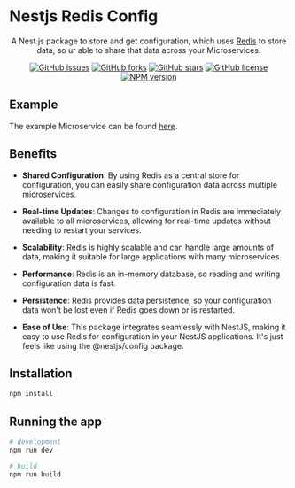 # Nestjs Redis Config

<p align="center">
  A Nest.js package to store and get configuration, which uses <a href="https://github.com/redis/redis">Redis</a> to store data, so ur able to share that data across your Microservices.
</p>

<p align="center">
<a href="https://github.com/uhmpasterig/nest-redis-config/issues"><img src="https://img.shields.io/github/issues/uhmpasterig/nest-redis-config" alt="GitHub issues"></a>
<a href="https://github.com/uhmpasterig/nest-redis-config/network"><img src="https://img.shields.io/github/forks/uhmpasterig/nest-redis-config" alt="GitHub forks"></a>
<a href="https://github.com/uhmpasterig/nest-redis-config/stargazers"><img src="https://img.shields.io/github/stars/uhmpasterig/nest-redis-config" alt="GitHub stars"></a>
<a href="https://github.com/uhmpasterig/nest-redis-config/blob/master/LICENSE.md"><img src="https://img.shields.io/github/license/uhmpasterig/nest-redis-config" alt="GitHub license"></a>
<a href="https://www.npmjs.com/package/nest-redis-config"><img src="https://img.shields.io/npm/v/nest-redis-config" alt="NPM version"></a>
</p>

## Example
The example Microservice can be found [here](https://github.com/uhmpasterig/config-microservice-example).

## Benefits

- **Shared Configuration**: By using Redis as a central store for configuration, you can easily share configuration data across multiple microservices.

- **Real-time Updates**: Changes to configuration in Redis are immediately available to all microservices, allowing for real-time updates without needing to restart your services.

- **Scalability**: Redis is highly scalable and can handle large amounts of data, making it suitable for large applications with many microservices.

- **Performance**: Redis is an in-memory database, so reading and writing configuration data is fast.

- **Persistence**: Redis provides data persistence, so your configuration data won't be lost even if Redis goes down or is restarted.

- **Ease of Use**: This package integrates seamlessly with NestJS, making it easy to use Redis for configuration in your NestJS applications. It's just feels like using the @nestjs/config package.

## Installation

```bash
npm install
```

## Running the app

```bash
# development
npm run dev

# build
npm run build
```
